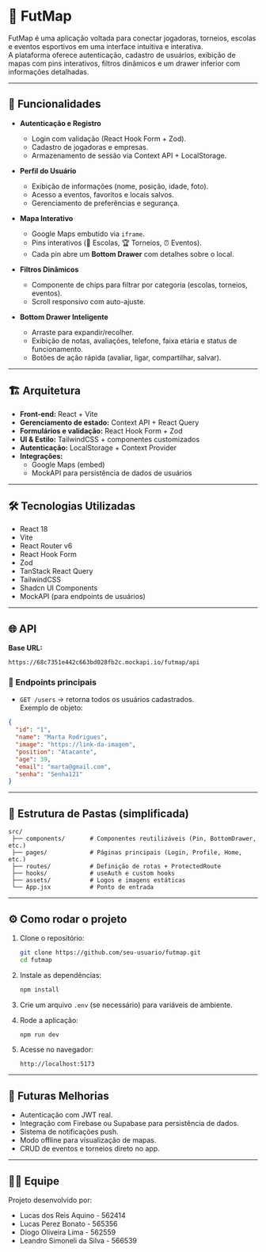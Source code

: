 # 📌 FutMap

FutMap é uma aplicação voltada para conectar jogadoras, torneios, escolas e eventos esportivos em uma interface intuitiva e interativa.  
A plataforma oferece autenticação, cadastro de usuários, exibição de mapas com pins interativos, filtros dinâmicos e um drawer inferior com informações detalhadas.

---

## 🚀 Funcionalidades

- **Autenticação e Registro**
  - Login com validação (React Hook Form + Zod).
  - Cadastro de jogadoras e empresas.
  - Armazenamento de sessão via Context API + LocalStorage.

- **Perfil do Usuário**
  - Exibição de informações (nome, posição, idade, foto).
  - Acesso a eventos, favoritos e locais salvos.
  - Gerenciamento de preferências e segurança.

- **Mapa Interativo**
  - Google Maps embutido via `iframe`.
  - Pins interativos (🏫 Escolas, 🏆 Torneios, ⏰ Eventos).
  - Cada pin abre um **Bottom Drawer** com detalhes sobre o local.

- **Filtros Dinâmicos**
  - Componente de chips para filtrar por categoria (escolas, torneios, eventos).
  - Scroll responsivo com auto-ajuste.

- **Bottom Drawer Inteligente**
  - Arraste para expandir/recolher.
  - Exibição de notas, avaliações, telefone, faixa etária e status de funcionamento.
  - Botões de ação rápida (avaliar, ligar, compartilhar, salvar).

---

## 🏗️ Arquitetura

- **Front-end:** React + Vite
- **Gerenciamento de estado:** Context API + React Query
- **Formulários e validação:** React Hook Form + Zod
- **UI & Estilo:** TailwindCSS + componentes customizados
- **Autenticação:** LocalStorage + Context Provider
- **Integrações:**
  - Google Maps (embed)
  - MockAPI para persistência de dados de usuários

---

## 🛠️ Tecnologias Utilizadas

- React 18
- Vite
- React Router v6
- React Hook Form
- Zod
- TanStack React Query
- TailwindCSS
- Shadcn UI Components
- MockAPI (para endpoints de usuários)

---

## 🌐 API

**Base URL:**  
```
https://68c7351e442c663bd028fb2c.mockapi.io/futmap/api
```

### 🔹 Endpoints principais

- `GET /users` → retorna todos os usuários cadastrados.  
Exemplo de objeto:
```json
{
  "id": "1",
  "name": "Marta Rodrigues",
  "image": "https://link-da-imagem",
  "position": "Atacante",
  "age": 39,
  "email": "marta@gmail.com",
  "senha": "Senha121"
}
```

---

## 📂 Estrutura de Pastas (simplificada)

```
src/
 ├── components/       # Componentes reutilizáveis (Pin, BottomDrawer, etc.)
 ├── pages/            # Páginas principais (Login, Profile, Home, etc.)
 ├── routes/           # Definição de rotas + ProtectedRoute
 ├── hooks/            # useAuth e custom hooks
 ├── assets/           # Logos e imagens estáticas
 └── App.jsx           # Ponto de entrada
```

---

## ⚙️ Como rodar o projeto

1. Clone o repositório:
   ```bash
   git clone https://github.com/seu-usuario/futmap.git
   cd futmap
   ```

2. Instale as dependências:
   ```bash
   npm install
   ```

3. Crie um arquivo `.env` (se necessário) para variáveis de ambiente.

4. Rode a aplicação:
   ```bash
   npm run dev
   ```

5. Acesse no navegador:
   ```
   http://localhost:5173
   ```

---

## 📌 Futuras Melhorias

- Autenticação com JWT real.
- Integração com Firebase ou Supabase para persistência de dados.
- Sistema de notificações push.
- Modo offline para visualização de mapas.
- CRUD de eventos e torneios direto no app.

---

## 👨‍💻 Equipe

Projeto desenvolvido por:  
- Lucas dos Reis Aquino - 562414  
- Lucas Perez Bonato - 565356  
- Diogo Oliveira Lima - 562559  
- Leandro Simoneli da Silva - 566539  
